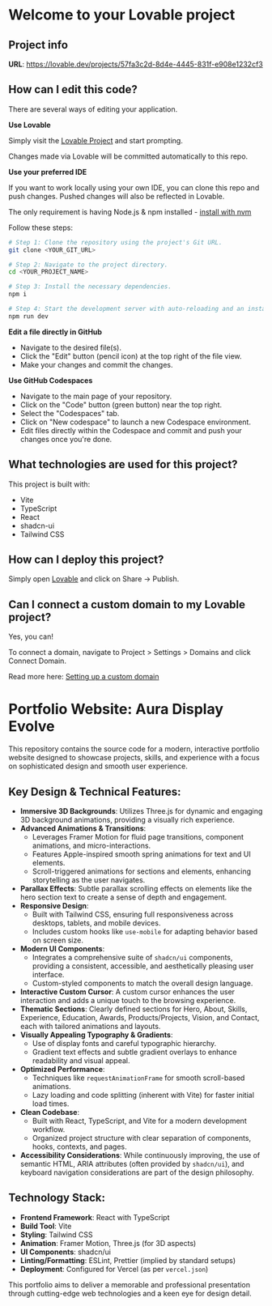 # Welcome to your Lovable project

## Project info

**URL**: https://lovable.dev/projects/57fa3c2d-8d4e-4445-831f-e908e1232cf3

## How can I edit this code?

There are several ways of editing your application.

**Use Lovable**

Simply visit the [Lovable Project](https://lovable.dev/projects/57fa3c2d-8d4e-4445-831f-e908e1232cf3) and start prompting.

Changes made via Lovable will be committed automatically to this repo.

**Use your preferred IDE**

If you want to work locally using your own IDE, you can clone this repo and push changes. Pushed changes will also be reflected in Lovable.

The only requirement is having Node.js & npm installed - [install with nvm](https://github.com/nvm-sh/nvm#installing-and-updating)

Follow these steps:

```sh
# Step 1: Clone the repository using the project's Git URL.
git clone <YOUR_GIT_URL>

# Step 2: Navigate to the project directory.
cd <YOUR_PROJECT_NAME>

# Step 3: Install the necessary dependencies.
npm i

# Step 4: Start the development server with auto-reloading and an instant preview.
npm run dev
```

**Edit a file directly in GitHub**

- Navigate to the desired file(s).
- Click the "Edit" button (pencil icon) at the top right of the file view.
- Make your changes and commit the changes.

**Use GitHub Codespaces**

- Navigate to the main page of your repository.
- Click on the "Code" button (green button) near the top right.
- Select the "Codespaces" tab.
- Click on "New codespace" to launch a new Codespace environment.
- Edit files directly within the Codespace and commit and push your changes once you're done.

## What technologies are used for this project?

This project is built with:

- Vite
- TypeScript
- React
- shadcn-ui
- Tailwind CSS

## How can I deploy this project?

Simply open [Lovable](https://lovable.dev/projects/57fa3c2d-8d4e-4445-831f-e908e1232cf3) and click on Share -> Publish.

## Can I connect a custom domain to my Lovable project?

Yes, you can!

To connect a domain, navigate to Project > Settings > Domains and click Connect Domain.

Read more here: [Setting up a custom domain](https://docs.lovable.dev/tips-tricks/custom-domain#step-by-step-guide)

# Portfolio Website: Aura Display Evolve

This repository contains the source code for a modern, interactive portfolio website designed to showcase projects, skills, and experience with a focus on sophisticated design and smooth user experience.

## Key Design & Technical Features:

- **Immersive 3D Backgrounds**: Utilizes Three.js for dynamic and engaging 3D background animations, providing a visually rich experience.
- **Advanced Animations & Transitions**:
  - Leverages Framer Motion for fluid page transitions, component animations, and micro-interactions.
  - Features Apple-inspired smooth spring animations for text and UI elements.
  - Scroll-triggered animations for sections and elements, enhancing storytelling as the user navigates.
- **Parallax Effects**: Subtle parallax scrolling effects on elements like the hero section text to create a sense of depth and engagement.
- **Responsive Design**:
  - Built with Tailwind CSS, ensuring full responsiveness across desktops, tablets, and mobile devices.
  - Includes custom hooks like `use-mobile` for adapting behavior based on screen size.
- **Modern UI Components**:
  - Integrates a comprehensive suite of `shadcn/ui` components, providing a consistent, accessible, and aesthetically pleasing user interface.
  - Custom-styled components to match the overall design language.
- **Interactive Custom Cursor**: A custom cursor enhances the user interaction and adds a unique touch to the browsing experience.
- **Thematic Sections**: Clearly defined sections for Hero, About, Skills, Experience, Education, Awards, Products/Projects, Vision, and Contact, each with tailored animations and layouts.
- **Visually Appealing Typography & Gradients**:
  - Use of display fonts and careful typographic hierarchy.
  - Gradient text effects and subtle gradient overlays to enhance readability and visual appeal.
- **Optimized Performance**:
  - Techniques like `requestAnimationFrame` for smooth scroll-based animations.
  - Lazy loading and code splitting (inherent with Vite) for faster initial load times.
- **Clean Codebase**:
  - Built with React, TypeScript, and Vite for a modern development workflow.
  - Organized project structure with clear separation of components, hooks, contexts, and pages.
- **Accessibility Considerations**: While continuously improving, the use of semantic HTML, ARIA attributes (often provided by `shadcn/ui`), and keyboard navigation considerations are part of the design philosophy.

## Technology Stack:

- **Frontend Framework**: React with TypeScript
- **Build Tool**: Vite
- **Styling**: Tailwind CSS
- **Animation**: Framer Motion, Three.js (for 3D aspects)
- **UI Components**: shadcn/ui
- **Linting/Formatting**: ESLint, Prettier (implied by standard setups)
- **Deployment**: Configured for Vercel (as per `vercel.json`)

This portfolio aims to deliver a memorable and professional presentation through cutting-edge web technologies and a keen eye for design detail.
